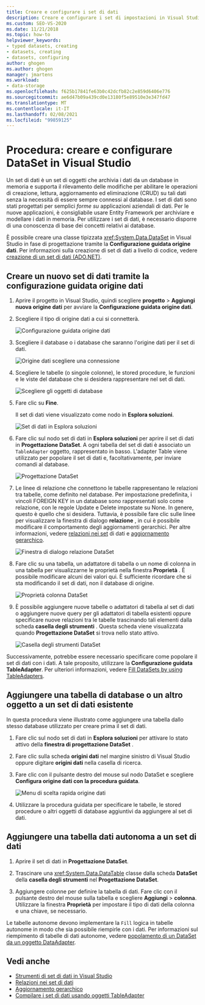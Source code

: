 ```yaml
---
title: Creare e configurare i set di dati
description: Creare e configurare i set di impostazioni in Visual Studio. Un set di dati è un set di oggetti che archivia i dati da un database in memoria e supporta operazioni CRUD su tali dati.
ms.custom: SEO-VS-2020
ms.date: 11/21/2018
ms.topic: how-to
helpviewer_keywords:
- typed datasets, creating
- datasets, creating
- datasets, configuring
author: ghogen
ms.author: ghogen
manager: jmartens
ms.workload:
- data-storage
ms.openlocfilehash: f625b17841fe63b0c42dcfb82c2e859d6406e776
ms.sourcegitcommit: ae6d47b09a439cd0e13180f5e89510e3e347fd47
ms.translationtype: MT
ms.contentlocale: it-IT
ms.lasthandoff: 02/08/2021
ms.locfileid: "99859125"
---
```

# <a name="how-to-create-and-configure-datasets-in-visual-studio"></a>Procedura: creare e configurare DataSet in Visual Studio

Un set di dati è un set di oggetti che archivia i dati da un database in memoria e supporta il rilevamento delle modifiche per abilitare le operazioni di creazione, lettura, aggiornamento ed eliminazione (CRUD) su tali dati senza la necessità di essere sempre connessi al database. I set di dati sono stati progettati per semplici *forme su* applicazioni aziendali di dati. Per le nuove applicazioni, è consigliabile usare Entity Framework per archiviare e modellare i dati in memoria. Per utilizzare i set di dati, è necessario disporre di una conoscenza di base dei concetti relativi ai database.

È possibile creare una classe tipizzata <xref:System.Data.DataSet> in Visual Studio in fase di progettazione tramite la **Configurazione guidata origine dati**. Per informazioni sulla creazione di set di dati a livello di codice, vedere [creazione di un set di dati (ADO.NET)](/dotnet/framework/data/adonet/dataset-datatable-dataview/creating-a-dataset).

## <a name="create-a-new-dataset-by-using-the-data-source-configuration-wizard"></a>Creare un nuovo set di dati tramite la configurazione guidata origine dati

1. Aprire il progetto in Visual Studio, quindi scegliere **progetto**  >  **Aggiungi nuova origine dati** per avviare la **Configurazione guidata origine dati**.

2. Scegliere il tipo di origine dati a cui si connetterà.

     ![Configurazione guidata origine dati](../data-tools/media/data-source-configuration-wizard.png)

3. Scegliere il database o i database che saranno l'origine dati per il set di dati.

     ![Origine dati scegliere una connessione](../data-tools/media/data-source-choose-a-connection.png)

4. Scegliere le tabelle (o singole colonne), le stored procedure, le funzioni e le viste del database che si desidera rappresentare nel set di dati.

     ![Scegliere gli oggetti di database](../data-tools/media/raddata-chose-objects.png)

5. Fare clic su **Fine**.

   Il set di dati viene visualizzato come nodo in **Esplora soluzioni**.

   ![Set di dati in Esplora soluzioni](../data-tools/media/dataset-in-solution-explorer.png)

6. Fare clic sul nodo set di dati in **Esplora soluzioni** per aprire il set di dati in **Progettazione DataSet**. A ogni tabella del set di dati è associato un `TableAdapter` oggetto, rappresentato in basso. L'adapter Table viene utilizzato per popolare il set di dati e, facoltativamente, per inviare comandi al database.

   ![Progettazione DataSet](../data-tools/media/dataset-designer.png)

7. Le linee di relazione che connettono le tabelle rappresentano le relazioni tra tabelle, come definito nel database. Per impostazione predefinita, i vincoli FOREIGN KEY in un database sono rappresentati solo come relazione, con le regole Update e Delete impostate su None. In genere, questo è quello che si desidera. Tuttavia, è possibile fare clic sulle linee per visualizzare la finestra di dialogo **relazione** , in cui è possibile modificare il comportamento degli aggiornamenti gerarchici. Per altre informazioni, vedere [relazioni nei set](../data-tools/relationships-in-datasets.md) di dati e [aggiornamento gerarchico](../data-tools/hierarchical-update.md).

     ![Finestra di dialogo relazione DataSet](../data-tools/media/raddata-relation-dialog.png)

8. Fare clic su una tabella, un adattatore di tabella o un nome di colonna in una tabella per visualizzarne le proprietà nella finestra **Proprietà** . È possibile modificare alcuni dei valori qui. È sufficiente ricordare che si sta modificando il set di dati, non il database di origine.

     ![Proprietà colonna DataSet](../data-tools/media/dataset-column-properties.png)

9. È possibile aggiungere nuove tabelle o adattatori di tabella al set di dati o aggiungere nuove query per gli adattatori di tabella esistenti oppure specificare nuove relazioni tra le tabelle trascinando tali elementi dalla scheda **casella degli strumenti** . Questa scheda viene visualizzata quando **Progettazione DataSet** si trova nello stato attivo.

     ![Casella degli strumenti DataSet](../data-tools/media/raddata-dataset-toolbox.png)

Successivamente, potrebbe essere necessario specificare come popolare il set di dati con i dati. A tale proposito, utilizzare la **Configurazione guidata TableAdapter**. Per ulteriori informazioni, vedere [Fill DataSets by using TableAdapters](../data-tools/fill-datasets-by-using-tableadapters.md).

## <a name="add-a-database-table-or-other-object-to-an-existing-dataset"></a>Aggiungere una tabella di database o un altro oggetto a un set di dati esistente

In questa procedura viene illustrato come aggiungere una tabella dallo stesso database utilizzato per creare prima il set di dati.

1. Fare clic sul nodo set di dati in **Esplora soluzioni** per attivare lo stato attivo della **finestra di progettazione DataSet** .

2. Fare clic sulla scheda **origini dati** nel margine sinistro di Visual Studio oppure digitare **origini dati** nella casella di ricerca.

3. Fare clic con il pulsante destro del mouse sul nodo DataSet e scegliere **Configura origine dati con la procedura guidata**.

     ![Menu di scelta rapida origine dati](../data-tools/media/data-source-context-menu.png)

4. Utilizzare la procedura guidata per specificare le tabelle, le stored procedure o altri oggetti di database aggiuntivi da aggiungere al set di dati.

## <a name="add-a-stand-alone-data-table-to-a-dataset"></a>Aggiungere una tabella dati autonoma a un set di dati

1. Aprire il set di dati in **Progettazione DataSet**.

2. Trascinare una <xref:System.Data.DataTable> classe dalla scheda **DataSet** della **casella degli strumenti** nel **Progettazione DataSet**.

3. Aggiungere colonne per definire la tabella di dati. Fare clic con il pulsante destro del mouse sulla tabella e scegliere **Aggiungi**  >  **colonna**. Utilizzare la finestra **Proprietà** per impostare il tipo di dati della colonna e una chiave, se necessario.

Le tabelle autonome devono implementare la `Fill` logica in tabelle autonome in modo che sia possibile riempirle con i dati. Per informazioni sul riempimento di tabelle di dati autonome, vedere [popolamento di un DataSet da un oggetto DataAdapter](/dotnet/framework/data/adonet/populating-a-dataset-from-a-dataadapter).

## <a name="see-also"></a>Vedi anche

- [Strumenti di set di dati in Visual Studio](../data-tools/dataset-tools-in-visual-studio.md)
- [Relazioni nei set di dati](../data-tools/relationships-in-datasets.md)
- [Aggiornamento gerarchico](../data-tools/hierarchical-update.md)
- [Compilare i set di dati usando oggetti TableAdapter](../data-tools/fill-datasets-by-using-tableadapters.md)
